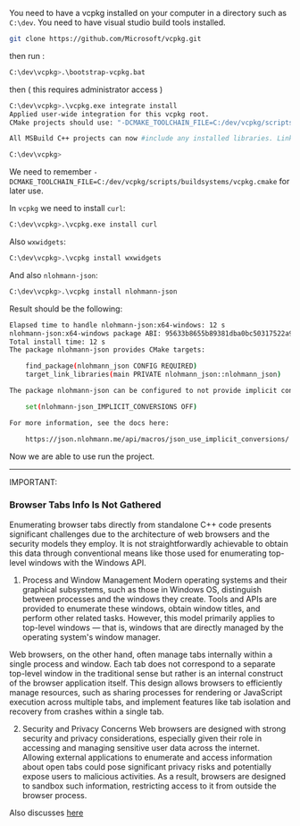 You need to have a vcpkg installed on your computer in a directory such as `C:\dev`. You need to have visual studio build tools installed.

```bash
git clone https://github.com/Microsoft/vcpkg.git
```

then run :

```bash
C:\dev\vcpkg>.\bootstrap-vcpkg.bat
```

then ( this requires administrator access )

```bash
C:\dev\vcpkg>.\vcpkg.exe integrate install
Applied user-wide integration for this vcpkg root.
CMake projects should use: "-DCMAKE_TOOLCHAIN_FILE=C:/dev/vcpkg/scripts/buildsystems/vcpkg.cmake"

All MSBuild C++ projects can now #include any installed libraries. Linking will be handled automatically. Installing new libraries will make them instantly available.

C:\dev\vcpkg>
```

We need to remember `-DCMAKE_TOOLCHAIN_FILE=C:/dev/vcpkg/scripts/buildsystems/vcpkg.cmake` for later use.

In `vcpkg` we need to install `curl`:

```bash
C:\dev\vcpkg>.\vcpkg.exe install curl
```

Also `wxwidgets`:

```bash
C:\dev\vcpkg>.\vcpkg install wxwidgets
```

And also `nlohmann-json`:

```bash
C:\dev\vcpkg>.\vcpkg install nlohmann-json
```

Result should be the following: 

```bash
Elapsed time to handle nlohmann-json:x64-windows: 12 s
nlohmann-json:x64-windows package ABI: 95633b8655b89381dba0bc50317522a9802d5e0f98e0491768eaca4ef432660e
Total install time: 12 s
The package nlohmann-json provides CMake targets:

    find_package(nlohmann_json CONFIG REQUIRED)
    target_link_libraries(main PRIVATE nlohmann_json::nlohmann_json)

The package nlohmann-json can be configured to not provide implicit conversions via a custom triplet file:

    set(nlohmann-json_IMPLICIT_CONVERSIONS OFF)

For more information, see the docs here:

    https://json.nlohmann.me/api/macros/json_use_implicit_conversions/

```

Now we are able to use run the project.

--- 

IMPORTANT:

### Browser Tabs Info Is Not Gathered

Enumerating browser tabs directly from standalone C++ code presents significant challenges due to the architecture of web browsers and the security models they employ. It is not straightforwardly achievable to obtain this data through conventional means like those used for enumerating top-level windows with the Windows API.

1. Process and Window Management
Modern operating systems and their graphical subsystems, such as those in Windows OS, distinguish between processes and the windows they create. Tools and APIs are provided to enumerate these windows, obtain window titles, and perform other related tasks. However, this model primarily applies to top-level windows — that is, windows that are directly managed by the operating system's window manager.

Web browsers, on the other hand, often manage tabs internally within a single process and window. Each tab does not correspond to a separate top-level window in the traditional sense but rather is an internal construct of the browser application itself. This design allows browsers to efficiently manage resources, such as sharing processes for rendering or JavaScript execution across multiple tabs, and implement features like tab isolation and recovery from crashes within a single tab.

2. Security and Privacy Concerns
Web browsers are designed with strong security and privacy considerations, especially given their role in accessing and managing sensitive user data across the internet. Allowing external applications to enumerate and access information about open tabs could pose significant privacy risks and potentially expose users to malicious activities. As a result, browsers are designed to sandbox such information, restricting access to it from outside the browser process.

Also discusses [here](https://stackoverflow.com/questions/40608529/enumwindow-to-catch-tab-process-google-chrome-c)